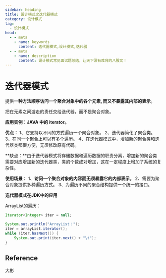 ```yaml
---
sidebar: heading
title: 设计模式之迭代器模式
category: 设计模式
tag:
  - 设计模式
head:
  - - meta
    - name: keywords
      content: 迭代器模式,设计模式,迭代器
  - - meta
    - name: description
      content: 设计模式常见面试题总结，让天下没有难背的八股文！
---
```


# 迭代器模式

提供**一种方法顺序访问一个聚合对象中的各个元素, 而又不暴露其内部的表示**。

把在元素之间游走的责任交给迭代器，而不是聚合对象。

**应用实例：JAVA 中的 iterator。**

**优点：** 1、它支持以不同的方式遍历一个聚合对象。 2、迭代器简化了聚合类。 3、在同一个聚合上可以有多个遍历。 4、在迭代器模式中，增加新的聚合类和迭代器类都很方便，无须修改原有代码。

**缺点：**由于迭代器模式将存储数据和遍历数据的职责分离，增加新的聚合类需要对应增加新的迭代器类，类的个数成对增加，这在一定程度上增加了系统的复杂性。

**使用场景：** 1、**访问一个聚合对象的内容而无须暴露它的内部表示。** 2、需要为聚合对象提供多种遍历方式。 3、为遍历不同的聚合结构提供一个统一的接口。

**迭代器模式在JDK中的应用**

ArrayList的遍历：

```java
Iterator<Integer> iter = null;

System.out.println("ArrayList：");
iter = arrayList.iterator();
while (iter.hasNext()) {
    System.out.print(iter.next() + "\t");
}
```

## Reference

大彬

